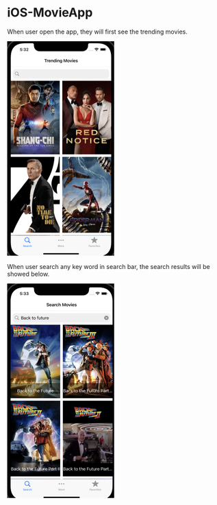 # iOS-MovieApp
When user open the app, they will first see the trending movies.

<img src="https://github.com/ohohRain/iOS-MovieApp/blob/main/Screen%20Shot%202021-11-17%20at%205.32.42%20PM.png" width="250" height="500">


When user search any key word in search bar, the search results will be showed below.

<img src="https://github.com/ohohRain/iOS-MovieApp/blob/main/Screen%20Shot%202021-11-17%20at%205.33.13%20PM.png " width="250" height="500">


